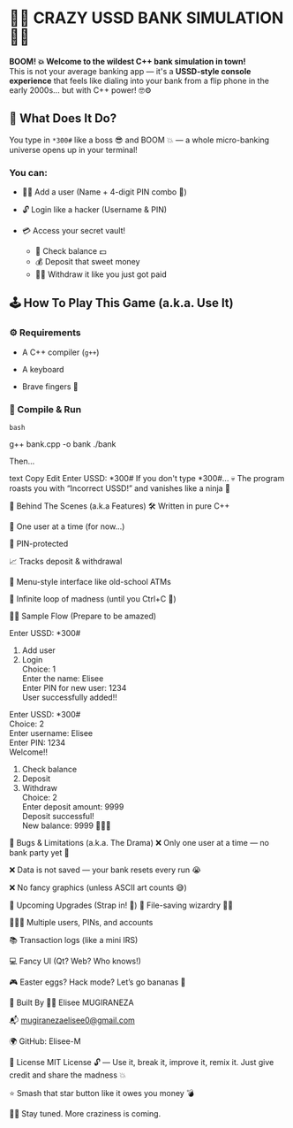 # 🤯💸 CRAZY USSD BANK SIMULATION 💸🤯

**BOOM! 💥 Welcome to the wildest C++ bank simulation in town!**  
This is not your average banking app — it's a **USSD-style console experience** that feels like dialing into your bank from a flip phone in the early 2000s... but with C++ power! 🤓⚙️


## 🤖 What Does It Do?

You type in `*300#` like a boss 😎 and BOOM 💥 — a whole micro-banking universe opens up in your terminal!


### You can:

- 🧑‍💼 Add a user (Name + 4-digit PIN combo 🔐)  

- 🔓 Login like a hacker (Username & PIN)  

- 💳 Access your secret vault!  
  - 🧾 Check balance 💵  
  - 💰 Deposit that sweet money  
  - 🏃‍♂️ Withdraw it like you just got paid  


## 🕹️ How To Play This Game (a.k.a. Use It)


### ⚙️ Requirements

- A C++ compiler (`g++`)  

- A keyboard  

- Brave fingers 💪  


### 🚦 Compile & Run

```bash```

g++ bank.cpp -o bank
./bank

Then...

text
Copy
Edit
Enter USSD: *300#
If you don't type *300#...
💀 The program roasts you with “Incorrect USSD!” and vanishes like a ninja 🥷

🧠 Behind The Scenes (a.k.a Features)
🛠 Written in pure C++

👤 One user at a time (for now...)

🔐 PIN-protected

📈 Tracks deposit & withdrawal

🚪 Menu-style interface like old-school ATMs

🔁 Infinite loop of madness (until you Ctrl+C 🧨)

🧞‍♂️ Sample Flow (Prepare to be amazed)

Enter USSD: *300#

1. Add user  
2. Login  
Choice: 1  
Enter the name: Elisee  
Enter PIN for new user: 1234  
User successfully added!!

Enter USSD: *300#  
Choice: 2  
Enter username: Elisee  
Enter PIN: 1234  
Welcome!!

1. Check balance  
2. Deposit  
3. Withdraw  
Choice: 2  
Enter deposit amount: 9999  
Deposit successful!  
New balance: 9999 💸💸💸


🧪 Bugs & Limitations (a.k.a. The Drama)
❌ Only one user at a time — no bank party yet 🎉

❌ Data is not saved — your bank resets every run 😭

❌ No fancy graphics (unless ASCII art counts 😅)

🧠 Upcoming Upgrades (Strap in! 🎯)
💾 File-saving wizardry 🧙‍♂️

🧑‍🤝‍🧑 Multiple users, PINs, and accounts

📚 Transaction logs (like a mini IRS)

💻 Fancy UI (Qt? Web? Who knows!)

🎮 Easter eggs? Hack mode? Let’s go bananas 🍌

👑 Built By
🧑‍💻 Elisee MUGIRANEZA

📬 mugiranezaelisee0@gmail.com

🌍 GitHub: Elisee-M

📜 License
MIT License 🔓 — Use it, break it, improve it, remix it.
Just give credit and share the madness 💥

⭐ Smash that star button like it owes you money 💣

🐱‍🏍 Stay tuned. More craziness is coming.


